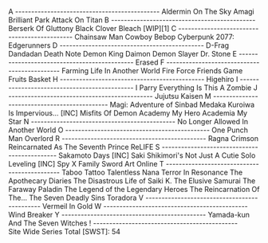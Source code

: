 A ---------------------------------------------
  Aldermin On The Sky
  Amagi Brilliant Park
  Attack On Titan
B ---------------------------------------------
  Berserk Of Gluttony
  Black Clover
  Bleach [WIP][1]
C ---------------------------------------------
  Chainsaw Man
  Cowboy Bebop
  Cyberpunk 2077: Edgerunners
D ---------------------------------------------
  D-Frag
  Dandadan
  Death Note
  Demon King Daimon
  Demon Slayer
  Dr. Stone
E ---------------------------------------------
  Erased
F ---------------------------------------------
  Farming Life In Another World
  Fire Force
  Friends Game
  Fruits Basket
H ---------------------------------------------
  Higehiro
I ---------------------------------------------
  I Parry Everything
  Is This A Zombie
J ---------------------------------------------
  Jujutsu Kaisen
M ---------------------------------------------
  Magi: Adventure of Sinbad
  Medaka Kuroiwa Is Impervious... [INC]
  Misfits Of Demon Academy
  My Hero Academia
  My Star
N ---------------------------------------------
  No Longer Allowed In Another World
O ---------------------------------------------
  One Punch Man
  Overlord
R ---------------------------------------------
  Ragna Crimson
  Reincarnated As The Seventh Prince
  ReLIFE
S ---------------------------------------------
  Sakamoto Days [INC]
  Saki
  Shikimori's Not Just A Cutie
  Solo Leveling [INC]
  Spy X Family
  Sword Art Online
T ---------------------------------------------
  Taboo Tattoo
  Talentless Nana
  Terror In Resonance
  The Apothecary Diaries
  The Disastrous Life of Saiki K.
  The Elusive Samurai
  The Faraway Paladin
  The Legend of the Legendary Heroes
  The Reincarnation Of The...
  The Seven Deadly Sins
  Toradora
V ---------------------------------------------
  Vermeil In Gold
W ---------------------------------------------
  Wind Breaker
Y ---------------------------------------------
  Yamada-kun And The Seven Witches
! ---------------------------------------------  
  Site Wide Series Total [SWST]: 54
